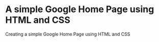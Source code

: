 # A simple Google Home Page using HTML and CSS

Creating a simple Google Home Page using HTML and CSS

